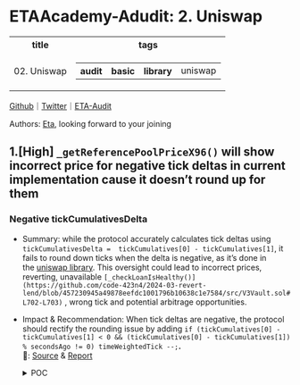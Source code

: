 # ETAAcademy-Adudit: 2. Uniswap

<table>
  <tr>
    <th>title</th>
    <th>tags</th>
  </tr>
  <tr>
    <td>02. Uniswap</td>
    <td>
      <table>
        <tr>
          <th>audit</th>
          <th>basic</th>
          <th>library</th>
          <td>uniswap</td>
        </tr>
      </table>
    </td>
  </tr>
</table>

[Github](https://github.com/ETAAcademy)｜[Twitter](https://twitter.com/ETAAcademy)｜[ETA-Audit](https://github.com/ETAAcademy/ETAAcademy-Audit)

Authors: [Eta](https://twitter.com/pwhattie), looking forward to your joining

## 1.[High] `_getReferencePoolPriceX96()` will show incorrect price for negative tick deltas in current implementation cause it doesn’t round up for them

### Negative tickCumulativesDelta

- Summary: while the protocol accurately calculates tick deltas using `tickCumulativesDelta =  tickCumulatives[0] - tickCumulatives[1]`, it fails to round down ticks when the delta is negative, as it’s done in the [uniswap library](https://github.com/Uniswap/v3-periphery/blob/main/contracts/libraries/OracleLibrary.sol#L36). This oversight could lead to incorrect prices, reverting, unavailable `[_checkLoanIsHealthy()](https://github.com/code-423n4/2024-03-revert-lend/blob/457230945a49878eefdc1001796b10638c1e7584/src/V3Vault.sol#L702-L703)` , wrong tick and potential arbitrage opportunities.

- Impact & Recommendation: When tick deltas are negative, the protocol should rectify the rounding issue by adding `if (tickCumulatives[0] - tickCumulatives[1] < 0 && (tickCumulatives[0] - tickCumulatives[1]) % secondsAgo != 0) timeWeightedTick --;`**.**
  <br> 🐬: [Source](https://code4rena.com/reports/2024-03-revert-lend#h-05--_getreferencepoolpricex96-will-show-incorrect-price-for-negative-tick-deltas-in-current-implementation-cause-it-doesnt-round-up-for-them) & [Report](https://code4rena.com/reports/2024-03-revert-lend)

  <details><summary>POC</summary>

  ```solidity
      function _getReferencePoolPriceX96(IUniswapV3Pool pool, uint32 twapSeconds) internal view returns (uint256) {
        uint160 sqrtPriceX96;
        // if twap seconds set to 0 just use pool price
        if (twapSeconds == 0) {
            (sqrtPriceX96,,,,,,) = pool.slot0();
        } else {
            uint32[] memory secondsAgos = new uint32[](2);
            secondsAgos[0] = 0; // from (before)
            secondsAgos[1] = twapSeconds; // from (before)
            (int56[] memory tickCumulatives,) = pool.observe(secondsAgos); // pool observe may fail when there is not enough history available (only use pool with enough history!)
            //@audit
            int24 tick = int24((tickCumulatives[0] - tickCumulatives[1]) / int56(uint56(twapSeconds)));
            sqrtPriceX96 = TickMath.getSqrtRatioAtTick(tick);
        }
        return FullMath.mulDiv(sqrtPriceX96, sqrtPriceX96, Q96);
    }

  ```

  </details>

